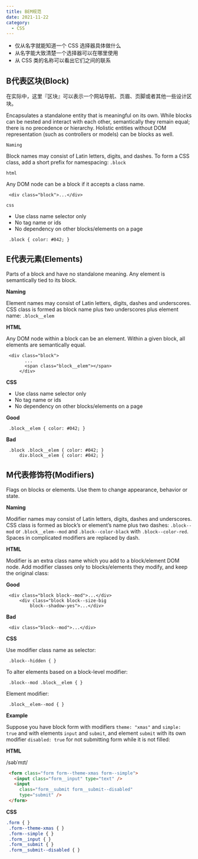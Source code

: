 ```yaml
---
title: BEM规范
date: 2021-11-22
category:
  - CSS
---
```


- 仅从名字就能知道一个 CSS 选择器具体做什么
- 从名字能大致清楚一个选择器可以在哪里使用
- 从 CSS 类的名称可以看出它们之间的联系

## **B代表区块(Block)**

在实际中，这里『区块』可以表示一个网站导航、页眉、页脚或者其他一些设计区块。

Encapsulates a standalone entity that is meaningful on its own. While blocks can be nested and interact with each other, semantically they remain equal; there is no precedence or hierarchy. Holistic entities without DOM representation (such as controllers or models) can be blocks as well.

`Naming`

Block names may consist of Latin letters, digits, and dashes. To form a CSS class, add a short prefix for namespacing: `.block`

`html`

Any DOM node can be a block if it accepts a class name.

```
 <div class="block">...</div>
```

`css`

- Use class name selector only
- No tag name or ids
- No dependency on other blocks/elements on a page

```
 .block { color: #042; }
```

## **E代表元素(Elements)**

Parts of a block and have no standalone meaning. Any element is semantically tied to its block.

**Naming**

Element names may consist of Latin letters, digits, dashes and underscores. CSS class is formed as block name plus two underscores plus element name: `.block__elem`

**HTML**

Any DOM node within a block can be an element. Within a given block, all elements are semantically equal.

```
 <div class="block">
       ...
       <span class="block__elem"></span>
     </div>
```

**CSS**

- Use class name selector only
- No tag name or ids
- No dependency on other blocks/elements on a page

**Good**

```
 .block__elem { color: #042; }
```

**Bad**

```
 .block .block__elem { color: #042; }
     div.block__elem { color: #042; }
```

## **M代表修饰符(Modifiers)**

Flags on blocks or elements. Use them to change appearance, behavior or state.

**Naming**

Modifier names may consist of Latin letters, digits, dashes and underscores. CSS class is formed as block’s or element’s name plus two dashes: `.block--mod` or `.block__elem--mod` and `.block--color-black` with `.block--color-red`. Spaces in complicated modifiers are replaced by dash.

**HTML**

Modifier is an extra class name which you add to a block/element DOM node. Add modifier classes only to blocks/elements they modify, and keep the original class:

**Good**

```
 <div class="block block--mod">...</div>
     <div class="block block--size-big
         block--shadow-yes">...</div>
```

**Bad**

```
 <div class="block--mod">...</div>
```

**CSS**

Use modifier class name as selector:

```
 .block--hidden { }
```

To alter elements based on a block-level modifier:

```
 .block--mod .block__elem { }
```

Element modifier:

```
 .block__elem--mod { }
```

**Example**

Suppose you have block form with modifiers `theme: "xmas"` and `simple: true` and with elements `input` and `submit`, and element `submit` with its own modifier `disabled: true` for not submitting form while it is not filled:

**HTML**

/səbˈmɪt/

```html
 <form class="form form--theme-xmas form--simple">
   <input class="form__input" type="text" />
   <input
     class="form__submit form__submit--disabled"
     type="submit" />
 </form>
```

**CSS**
```css
.form { }
 .form--theme-xmas { }
 .form--simple { }
 .form__input { }
 .form__submit { }
 .form__submit--disabled { }
```